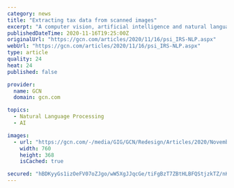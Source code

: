 ```yaml
---
category: news
title: "Extracting tax data from scanned images"
excerpt: "A computer vision, artificial intelligence and natural language processing platform that standardizes scanned document images and extracts select data is streamlining how IRS manages its data and interacts with taxpayers."
publishedDateTime: 2020-11-16T19:25:00Z
originalUrl: "https://gcn.com/articles/2020/11/16/psi_IRS-NLP.aspx"
webUrl: "https://gcn.com/articles/2020/11/16/psi_IRS-NLP.aspx"
type: article
quality: 24
heat: 24
published: false

provider:
  name: GCN
  domain: gcn.com

topics:
  - Natural Language Processing
  - AI

images:
  - url: "https://gcn.com/-/media/GIG/GCN/Redesign/Articles/2020/November/tax_form_scan.jpg"
    width: 760
    height: 368
    isCached: true

secured: "hBDKyyGs1izOeFV07oZJgo/wW5XgJJqcGe/tiFgBzT7ZBtHLBFQStjzkTZ/nK9sFweF3Ti4dMjuBsggO3Y7dUWKD8euTlSMQvy17fAnlOBDp+NQ+XGFk6Ja/5FAyAmekgO6JK6D0sq1HyKia8FoM0bwBUAdv+pduDhPXuKlJnhSv05n9tGZ64r0LN4LTOu1wFDkd4AWDj9lYu99vF+ULRLuYrQQnsIEfwQ6xbf8jtkxSSHOI48Ahj7ajHR8Fepfi8LU5wmNO2Urx2HhVkXkmk5yfR+LbOjaiqyTAQvN5+utgMj3P+0Qv4OsVZEBiHrMdrnhpX6KP7/oAPMWRU7AeTkgmyYatKK/7CDDIdPwY648=;oZX15bOXH+Q8TOnTYfR8Ng=="
---
```


